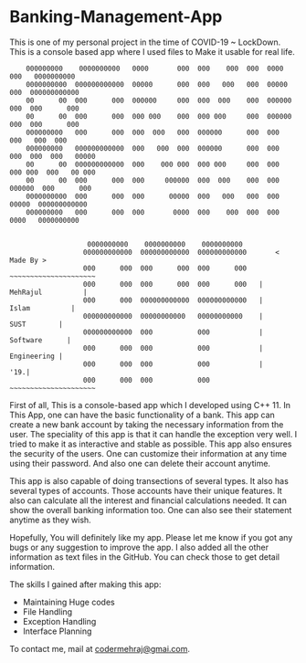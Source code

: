 # Banking-Management-App
This is one of my personal project in the time of COVID-19 ~ LockDown. This is a console based app where I used files to Make it usable for real life.



        000000000    0000000000   0000       000  000    000  000  0000       000   0000000000
        0000000000  000000000000  00000      000  000   000   000  00000      000  000000000000
        00      00  000      000  000000     000  000  000    000  000000     000  000      000
        00      00  000      000  000 000    000  000 000     000  000000     000  000      000
        000000000   000      000  000  000   000  000000      000  000  000   000  000
        000000000   000000000000  000   000  000  000000      000  000   000  000  000   00000
        00      00  000000000000  000    000 000  000 000     000  000    000 000  000   00 000
        00      00  000      000  000     000000  000  000    000  000     000000  000      000
        0000000000  000      000  000      00000  000   000   000  000      00000  000000000000
        000000000   000      000  000       0000  000    000  000  000       0000   0000000000


                       0000000000    0000000000    0000000000
                      000000000000  000000000000  000000000000       < Made By >
                      000      000  000      000  000      000   ~~~~~~~~~~~~~~~~~~~~~
                      000      000  000      000  000      000   | MehRajul          |
                      000      000  000000000000  000000000000   |    Islam          |
                      000000000000  00000000000   00000000000    |       SUST        |
                      000000000000  000           000            |     Software      |
                      000      000  000           000            |       Engineering |
                      000      000  000           000            |               '19.|
                      000      000  000           000            ~~~~~~~~~~~~~~~~~~~~~



First of all, This is a console-based app which I developed using C++ 11. In This App, one can have the basic functionality of a bank. This app can create a new bank account by taking the necessary information from the user.  The speciality of this app is that it can handle the exception very well. I tried to make it as interactive and stable as possible. This app also ensures the security of the users. One can customize their information at any time using their password. And also one can delete their account anytime.

This app is also capable of doing transections of several types. It also has several types of accounts. Those accounts have their unique features. It also can calculate all the interest and financial calculations needed. It can show the overall banking information too. One can also see their statement anytime as they wish.

Hopefully, You will definitely like my app. Please let me know if you got any bugs or any suggestion to improve the app. I also added all the other information as text files in the GitHub. You can check those to get detail information.

The skills I gained after making this app:
 - Maintaining Huge codes
 - File Handling
 - Exception Handling
 - Interface Planning

To contact me, mail at codermehraj@gmai.com.
